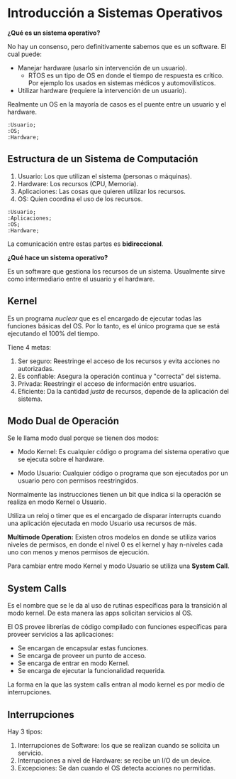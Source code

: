 # Introducción a Sistemas Operativos

**¿Qué es un sistema operativo?**

No hay un consenso, pero definitivamente sabemos que es un software. El cual puede:

- Manejar hardware (usarlo sin intervención de un usuario).
  - RTOS es un tipo de OS en donde el tiempo de respuesta es crítico. Por ejemplo los usados en sistemas médicos y automovilísticos.
- Utilizar hardware (requiere la intervención de un usuario).

Realmente un OS en la mayoría de casos es el puente entre un usuario y el hardware.

```plantuml
:Usuario; 
:OS;
:Hardware;
```

## Estructura de un Sistema de Computación

1. Usuario: Los que utilizan el sistema (personas o máquinas).
1. Hardware: Los recursos (CPU, Memoria).
1. Aplicaciones: Las cosas que quieren utilizar los recursos.
1. OS: Quien coordina el uso de los recursos.

```plantuml
:Usuario;
:Aplicaciones;
:OS;
:Hardware;
```

La comunicación entre estas partes es **bidireccional**.

**¿Qué hace un sistema operativo?**

Es un software que gestiona los recursos de un sistema. Usualmente sirve como intermediario entre el usuario y el hardware.

## Kernel

Es un programa _nuclear_ que es el encargado de ejecutar todas las funciones básicas del OS. Por lo tanto, es el único programa que se está ejecutando el 100% del tiempo.

Tiene 4 metas:

1. Ser seguro: Reestringe el acceso de los recursos y evita acciones no autorizadas.
1. Es confiable: Asegura la operación continua y "correcta" del sistema.
1. Privada: Reestringir el acceso de información entre usuarios.
1. Eficiente: Da la cantidad _justa_ de recursos, depende de la aplicación del sistema.

## Modo Dual de Operación

Se le llama modo dual porque se tienen dos modos:

- Modo Kernel: Es cualquier código o programa del sistema operativo que se ejecuta sobre el hardware.

- Modo Usuario: Cualquier código o programa que son ejecutados por un usuario pero con permisos reestringidos.

Normalmente las instrucciones tienen un bit que indica si la operación se realiza en modo Kernel o Usuario.

Utiliza un reloj o timer que es el encargado de disparar interrupts cuando una aplicación ejecutada en modo Usuario usa recursos de más.

**Multimode Operation:** Existen otros modelos en donde se utiliza varios niveles de permisos, en donde el nivel 0 es el kernel y hay n-niveles cada uno con menos y menos permisos de ejecución.

Para cambiar entre modo Kernel y modo Usuario se utiliza una **System Call**.

## System Calls

Es el nombre que se le da al uso de rutinas específicas para la transición al modo kernel. De esta manera las apps solicitan servicios al OS.

El OS provee librerías de código compilado con funciones específicas para proveer servicios a las aplicaciones:

- Se encargan de encapsular estas funciones.
- Se encarga de proveer un punto de acceso.
- Se encarga de entrar en modo Kernel.
- Se encarga de ejecutar la funcionalidad requerida.

La forma en la que las system calls entran al modo kernel es por medio de interrupciones.

## Interrupciones

Hay 3 tipos:

1. Interrupciones de Software: los que se realizan cuando se solicita un servicio.
1. Interrupciones a nivel de Hardware: se recibe un I/O de un device.
1. Excepciones: Se dan cuando el OS detecta acciones no permitidas.
